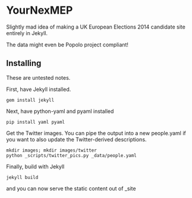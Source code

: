 YourNexMEP
===========

Slightly mad idea of making a UK European Elections 2014 candidate site entirely in Jekyll.

The data might even be Popolo project compliant!

Installing
----------

These are untested notes.

First, have Jekyll installed.

    gem install jekyll
    
Next, have python-yaml and pyaml installed

    pip install yaml pyaml
    
Get the Twitter images. You can pipe the output into a new people.yaml if you want to also update the Twitter-derived descriptions.

    mkdir images; mkdir images/twitter
    python _scripts/twitter_pics.py _data/people.yaml
    
Finally, build with Jekyll

    jekyll build
    
and you can now serve the static content out of _site
